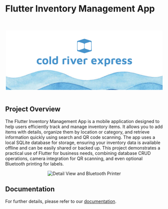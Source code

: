 # Flutter Inventory Management App

<div align="center">
    <br>
    <br>
    <picture>
        <source media="(prefers-color-scheme: dark)"
            srcset="https://github.com/salvatore-esposito-green/cold_river_express_app/blob/0cd4f8673de28a5de23619f34aa5161b261312e0/assets/logo/dark.png"
        >
        <img
            alt="logo light mode"
            src="https://github.com/salvatore-esposito-green/cold_river_express_app/blob/0cd4f8673de28a5de23619f34aa5161b261312e0/assets/logo/light.png"
        >
    </picture>
    <br>
    <br>
</div>

## Project Overview

The Flutter Inventory Management App is a mobile application designed to help users efficiently track and manage inventory items. It allows you to add items with details, organize them by location or category, and retrieve information quickly using search and QR code scanning. The app uses a local SQLite database for storage, ensuring your inventory data is available offline and can be easily shared or backed up. This project demonstrates a practical use of Flutter for business needs, combining database CRUD operations, camera integration for QR scanning, and even optional Bluetooth printing for labels.

<div align="center">
    <img alt="Detail View and Bluetooth Printer" src="https://i.ibb.co/QjvSwCwV/IMG-9673.jpg">
</div>

## Documentation

For further details, please refer to our [documentation](/docs/index.md).